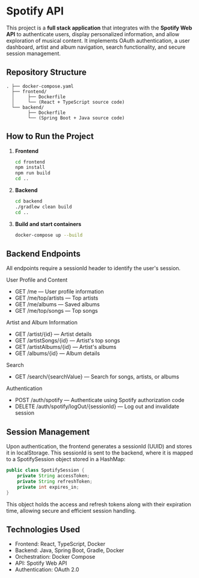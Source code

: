 
#  Spotify API

This project is a **full stack application** that integrates with the **Spotify Web API** to authenticate users, display personalized information, and allow exploration of musical content. It implements OAuth authentication, a user dashboard, artist and album navigation, search functionality, and secure session management.

##  Repository Structure
```
. ├── docker-compose.yaml 
  ├── frontend/
  │     ├── Dockerfile
  │     └── (React + TypeScript source code)
  └── backend/ 
        ├── Dockerfile 
        └── (Spring Boot + Java source code)
```

## How to Run the Project

1. **Frontend**
   ```bash
   cd frontend
   npm install
   npm run build
   cd ..
2. **Backend**
   ```bash
   cd backend
   ./gradlew clean build
   cd ..
3. **Build and start containers**
   ```bash
   docker-compose up --build

## Backend Endpoints
All endpoints require a sessionId header to identify the user's session.

User Profile and Content

- GET /me — User profile information
- GET /me/top/artists — Top artists
- GET /me/albums — Saved albums
- GET /me/top/songs — Top songs
  
Artist and Album Information

- GET /artist/{id} — Artist details
- GET /artistSongs/{id} — Artist's top songs
- GET /artistAlbums/{id} — Artist's albums
- GET /albums/{id} — Album details
  
Search

- GET /search/{searchValue} — Search for songs, artists, or albums
  
Authentication

- POST /auth/spotify — Authenticate using Spotify authorization code
- DELETE /auth/spotify/logOut/{sessionId} — Log out and invalidate session

## Session Management
Upon authentication, the frontend generates a sessionId (UUID) and stores it in localStorage. This sessionId is sent to the backend, where it is mapped to a SpotifySession object stored in a HashMap:

```java
public class SpotifySession {
    private String accessToken;
    private String refreshToken;
    private int expires_in;
}
```

This object holds the access and refresh tokens along with their expiration time, allowing secure and efficient session handling.

## Technologies Used
- Frontend: React, TypeScript, Docker
- Backend: Java, Spring Boot, Gradle, Docker
- Orchestration: Docker Compose
- API: Spotify Web API
- Authentication: OAuth 2.0
